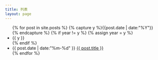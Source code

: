 ```yaml
---
title: 列表
layout: page
---
```


<ul class="listing">
{% for post in site.posts %}
  {% capture y %}{{post.date | date:"%Y"}}{% endcapture %}
  {% if year != y %}
    {% assign year = y %}
    <li class="listing-seperator">{{ y }}</li>
  {% endif %}
  <li class="listing-item">
    <time datetime="{{ post.date | date:"%m-%d" }}">{{ post.date | date:"%m-%d" }}</time>
    <a href="{{ post.url }}" title="{{ post.title }}">{{ post.title }}</a>
  </li>
{% endfor %}
</ul>
